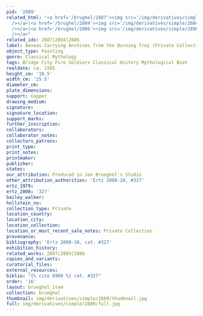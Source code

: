 ```yaml
---
pid: '2889'
related_html: "<a href='/brughel/2887'><img src='/img/derivatives/simple/2887/thumbnail.jpg'
  /></a>|<a href='/brughel/2884'><img src='/img/derivatives/simple/2884/thumbnail.jpg'
  /></a>|<a href='/brughel/2886'><img src='/img/derivatives/simple/2886/thumbnail.jpg'
  /></a>"
related_ids: 2887|2884|2886
label: Aeneas Carrying Anchises from the Burning Troy (Private Collection)
object_type: Painting
genre: Classical Mythology
tags: Bridge City Fire Soldiers Classical History Mythological Boat
realdate: ca. 1595
height_cm: '18.5'
width_cm: '25.5'
diameter_cm: 
plate_dimensions: 
support: Copper
drawing_medium: 
signature: 
signature_location: 
support_marks: 
further_inscription: 
collaborators: 
collaborator_notes: 
collectors_patrons: 
print_type: 
print_notes: 
printmaker: 
publisher: 
states: 
our_attribution: Produced in Jan Brueghel's Studio
other_attribution_authorities: 'Ertz 2008-10, #327'
ertz_1979: 
ertz_2008: '327'
bailey_walker: 
hollstein_no: 
collection_type: Private
location_country: 
location_city: 
location_collection: 
location_or_most_recent_sale_notes: Private Collection
provenance: 
bibliography: 'Ertz 2008-10, cat. #327'
exhibition_history: 
related_works: 2887|2884|2886
copies_and_variants: 
curatorial_files: 
external_resources: 
biblio: "{% cite 8900 %} cat. #327"
order: '16'
layout: brueghel_item
collection: brueghel
thumbnail: img/derivatives/simple/2889/thumbnail.jpg
full: img/derivatives/simple/2889/full.jpg
---
```

